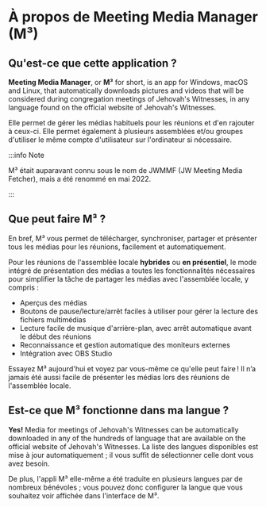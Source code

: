 # À propos de Meeting Media Manager (M³)

## Qu'est-ce que cette application ?

**Meeting Media Manager**, or **M³** for short, is an app for Windows, macOS and Linux, that automatically downloads pictures and videos that will be considered during congregation meetings of Jehovah's Witnesses, in any language found on the official website of Jehovah's Witnesses.

Elle permet de gérer les médias habituels pour les réunions et d'en rajouter à ceux-ci. Elle permet également à plusieurs assemblées et/ou groupes d'utiliser le même compte d'utilisateur sur l'ordinateur si nécessaire.

:::info Note

M³ était auparavant connu sous le nom de JWMMF (JW Meeting Media Fetcher), mais a été renommé en mai 2022.

:::

## Que peut faire M³ ?

En bref, M³ vous permet de télécharger, synchroniser, partager et présenter tous les médias pour les réunions, facilement et automatiquement.

Pour les réunions de l'assemblée locale **hybrides** ou **en présentiel**, le mode intégré de présentation des médias a toutes les fonctionnalités nécessaires pour simplifier la tâche de partager les médias avec l'assemblée locale, y compris :

- Aperçus des médias
- Boutons de pause/lecture/arrêt faciles à utiliser pour gérer la lecture des fichiers multimédias
- Lecture facile de musique d'arrière-plan, avec arrêt automatique avant le début des réunions
- Reconnaissance et gestion automatique des moniteurs externes
- Intégration avec OBS Studio

<!-- As for fully **remote** congregation Zoom meetings, the inbuilt MP4 conversion feature in M³ enables you to share media files of all types easily, using Zoom's native MP4 sharing feature. -->

Essayez M³ aujourd'hui et voyez par vous-même ce qu'elle peut faire ! Il n’a jamais été aussi facile de présenter les médias lors des réunions de l'assemblée locale.

## Est-ce que M³ fonctionne dans ma langue ?

**Yes!** Media for meetings of Jehovah's Witnesses can be automatically downloaded in any of the hundreds of language that are available on the official website of Jehovah's Witnesses. La liste des langues disponibles est mise à jour automatiquement ; il vous suffit de sélectionner celle dont vous avez besoin.

De plus, l'appli M³ elle-même a été traduite en plusieurs langues par de nombreux bénévoles ; vous pouvez donc configurer la langue que vous souhaitez voir affichée dans l'interface de M³.
